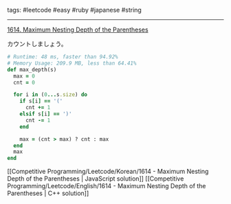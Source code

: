 tags: #leetcode #easy #ruby #japanese #string

<hr />

[1614. Maximum Nesting Depth of the Parentheses](https://leetcode.com/problems/maximum-nesting-depth-of-the-parentheses/)

カウントしましょう。

```ruby
# Runtime: 48 ms, faster than 94.92%
# Memory Usage: 209.9 MB, less than 64.41%
def max_depth(s)
  max = 0
  cnt = 0

  for i in (0...s.size) do 
	if s[i] == '('
	  cnt += 1
	elsif s[i] == ')'
	  cnt -= 1
	end

	max = (cnt > max) ? cnt : max
  end
  max
end
```

[[Competitive Programming/Leetcode/Korean/1614 - Maximum Nesting Depth of the Parentheses | JavaScript solution]]
[[Competitive Programming/Leetcode/English/1614 - Maximum Nesting Depth of the Parentheses | C++ solution]]